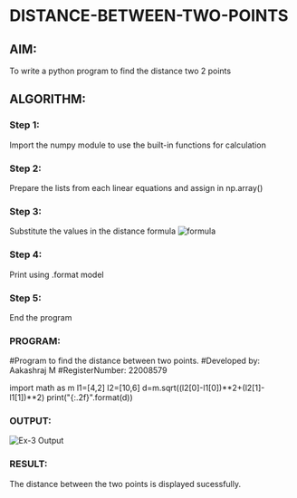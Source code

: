 # DISTANCE-BETWEEN-TWO-POINTS

## AIM:
To write a python program to find the distance two 2 points
## ALGORITHM:
### Step 1: 
Import the numpy module to use the built-in functions for calculation
### Step 2: 
Prepare the lists from each linear equations and assign in np.array()
### Step 3: 
Substitute the values in the distance formula  ![formula](/formula.jpg)
### Step 4: 
Print using .format model
### Step 5: 
End the program
### PROGRAM:
#Program to find the distance between two points.
#Developed by: Aakashraj M
#RegisterNumber: 22008579

import math as m
l1=[4,2]
l2=[10,6]
d=m.sqrt((l2[0]-l1[0])**2+(l2[1]-l1[1])**2)
print("{:.2f}".format(d))
  

### OUTPUT:
![Ex-3 Output](https://user-images.githubusercontent.com/121117266/209470439-5e60be37-0d38-42bc-be57-d1c8b7a2db51.png)



### RESULT:
The distance between the two points is displayed sucessfully.
